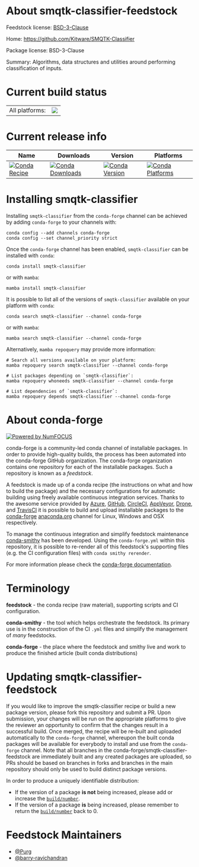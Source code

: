 About smqtk-classifier-feedstock
================================

Feedstock license: [BSD-3-Clause](https://github.com/conda-forge/smqtk-classifier-feedstock/blob/main/LICENSE.txt)

Home: https://github.com/Kitware/SMQTK-Classifier

Package license: BSD-3-Clause

Summary: Algorithms, data structures and utilities around performing classification of inputs.

Current build status
====================


<table><tr><td>All platforms:</td>
    <td>
      <a href="https://dev.azure.com/conda-forge/feedstock-builds/_build/latest?definitionId=20915&branchName=main">
        <img src="https://dev.azure.com/conda-forge/feedstock-builds/_apis/build/status/smqtk-classifier-feedstock?branchName=main">
      </a>
    </td>
  </tr>
</table>

Current release info
====================

| Name | Downloads | Version | Platforms |
| --- | --- | --- | --- |
| [![Conda Recipe](https://img.shields.io/badge/recipe-smqtk--classifier-green.svg)](https://anaconda.org/conda-forge/smqtk-classifier) | [![Conda Downloads](https://img.shields.io/conda/dn/conda-forge/smqtk-classifier.svg)](https://anaconda.org/conda-forge/smqtk-classifier) | [![Conda Version](https://img.shields.io/conda/vn/conda-forge/smqtk-classifier.svg)](https://anaconda.org/conda-forge/smqtk-classifier) | [![Conda Platforms](https://img.shields.io/conda/pn/conda-forge/smqtk-classifier.svg)](https://anaconda.org/conda-forge/smqtk-classifier) |

Installing smqtk-classifier
===========================

Installing `smqtk-classifier` from the `conda-forge` channel can be achieved by adding `conda-forge` to your channels with:

```
conda config --add channels conda-forge
conda config --set channel_priority strict
```

Once the `conda-forge` channel has been enabled, `smqtk-classifier` can be installed with `conda`:

```
conda install smqtk-classifier
```

or with `mamba`:

```
mamba install smqtk-classifier
```

It is possible to list all of the versions of `smqtk-classifier` available on your platform with `conda`:

```
conda search smqtk-classifier --channel conda-forge
```

or with `mamba`:

```
mamba search smqtk-classifier --channel conda-forge
```

Alternatively, `mamba repoquery` may provide more information:

```
# Search all versions available on your platform:
mamba repoquery search smqtk-classifier --channel conda-forge

# List packages depending on `smqtk-classifier`:
mamba repoquery whoneeds smqtk-classifier --channel conda-forge

# List dependencies of `smqtk-classifier`:
mamba repoquery depends smqtk-classifier --channel conda-forge
```


About conda-forge
=================

[![Powered by
NumFOCUS](https://img.shields.io/badge/powered%20by-NumFOCUS-orange.svg?style=flat&colorA=E1523D&colorB=007D8A)](https://numfocus.org)

conda-forge is a community-led conda channel of installable packages.
In order to provide high-quality builds, the process has been automated into the
conda-forge GitHub organization. The conda-forge organization contains one repository
for each of the installable packages. Such a repository is known as a *feedstock*.

A feedstock is made up of a conda recipe (the instructions on what and how to build
the package) and the necessary configurations for automatic building using freely
available continuous integration services. Thanks to the awesome service provided by
[Azure](https://azure.microsoft.com/en-us/services/devops/), [GitHub](https://github.com/),
[CircleCI](https://circleci.com/), [AppVeyor](https://www.appveyor.com/),
[Drone](https://cloud.drone.io/welcome), and [TravisCI](https://travis-ci.com/)
it is possible to build and upload installable packages to the
[conda-forge](https://anaconda.org/conda-forge) [anaconda.org](https://anaconda.org/)
channel for Linux, Windows and OSX respectively.

To manage the continuous integration and simplify feedstock maintenance
[conda-smithy](https://github.com/conda-forge/conda-smithy) has been developed.
Using the ``conda-forge.yml`` within this repository, it is possible to re-render all of
this feedstock's supporting files (e.g. the CI configuration files) with ``conda smithy rerender``.

For more information please check the [conda-forge documentation](https://conda-forge.org/docs/).

Terminology
===========

**feedstock** - the conda recipe (raw material), supporting scripts and CI configuration.

**conda-smithy** - the tool which helps orchestrate the feedstock.
                   Its primary use is in the construction of the CI ``.yml`` files
                   and simplify the management of *many* feedstocks.

**conda-forge** - the place where the feedstock and smithy live and work to
                  produce the finished article (built conda distributions)


Updating smqtk-classifier-feedstock
===================================

If you would like to improve the smqtk-classifier recipe or build a new
package version, please fork this repository and submit a PR. Upon submission,
your changes will be run on the appropriate platforms to give the reviewer an
opportunity to confirm that the changes result in a successful build. Once
merged, the recipe will be re-built and uploaded automatically to the
`conda-forge` channel, whereupon the built conda packages will be available for
everybody to install and use from the `conda-forge` channel.
Note that all branches in the conda-forge/smqtk-classifier-feedstock are
immediately built and any created packages are uploaded, so PRs should be based
on branches in forks and branches in the main repository should only be used to
build distinct package versions.

In order to produce a uniquely identifiable distribution:
 * If the version of a package **is not** being increased, please add or increase
   the [``build/number``](https://docs.conda.io/projects/conda-build/en/latest/resources/define-metadata.html#build-number-and-string).
 * If the version of a package **is** being increased, please remember to return
   the [``build/number``](https://docs.conda.io/projects/conda-build/en/latest/resources/define-metadata.html#build-number-and-string)
   back to 0.

Feedstock Maintainers
=====================

* [@Purg](https://github.com/Purg/)
* [@barry-ravichandran](https://github.com/barry-ravichandran/)

